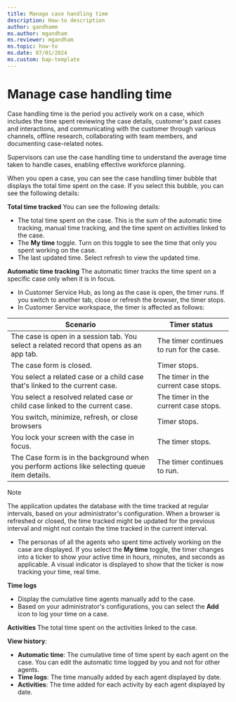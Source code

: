 ```yaml
---
title: Manage case handling time
description: How-to description
author: gandhamm 
ms.author: mgandham
ms.reviewer: mgandham
ms.topic: how-to 
ms.date: 07/01/2024 
ms.custom: bap-template 
---
```


# Manage case handling time

Case handling time is the period you actively work on a case, which includes the time spent reviewing the case details, customer's past cases and interactions, and communicating with the customer through various channels, offline research, collaborating with team members, and documenting case-related notes. 

Supervisors can use the case handling time to understand the average time taken to handle cases, enabling effective workforce planning.

When you open a case, you can see the case handling timer bubble that displays the total time spent on the case. If you select this bubble, you can see the following details:

**Total time tracked** 
You can see the following details:
-  The total time spent on the case. This is the sum of the automatic time tracking, manual time tracking, and the time spent on activities linked to the case. 
- The **My time** toggle. Turn on this toggle to see the time that only you spent working on the case.
- The last updated time. Select refresh to view the updated time.

**Automatic time tracking**
The automatic timer tracks the time spent on a specific case only when it is in focus. 
- In Customer Service Hub, as long as the case is open, the timer runs. If you switch to another tab, close or refresh the browser, the timer stops.
- In Customer Service workspace, the timer is affected as follows:<br>
    
| Scenario                                                                                           | Timer status                                     |
| -------------------------------------------------------------------------------------------------- | -------------------------------------------------- |
| The case is open in a session tab. You select a related record that opens as an app tab.           | The timer continues to run for the case.           |
| The case form is closed.                                                                           | Timer stops.                                       |
| You select a related case or a child case that's linked to the current case.                       | The timer in the current case stops.               |
| You select a resolved related case or child case linked to the current case.                       | The timer in the current case stops.               |
| You switch, minimize, refresh, or close browsers                                                   | Timer stops.                                       |
| You lock your screen with the case in focus.                                                       | The timer stops.                                   |
| The Case form is in the background when you perform actions like selecting queue item details.     | The timer continues to run.                        |
   
> [!NOTE]
> The application updates the database with the time tracked at regular intervals, based on your administrator's configuration. When a browser is refreshed or closed, the time tracked might be updated for the previous interval and might not contain the time tracked in the current interval.
     
- The personas of all the agents who spent time actively working on the case are displayed. If you select the **My time** toggle, the timer changes into a ticker to show your active time in hours, minutes, and seconds as applicable. A visual indicator is displayed to show that the ticker is now tracking your time, real time. 

**Time logs**
- Display the cumulative time agents manually add to the case. 
- Based on your administrator's configurations, you can select the **Add** icon to log your time on a case.

**Activities**
The total time spent on the activities linked to the case.

**View history**:<br>
- **Automatic time**: The cumulative time of time spent by each agent on the case. You can edit the automatic time logged by you and not for other agents.<br>
- **Time logs**: The time manually added by each agent displayed by date.<br>
- **Activities**: The time added for each activity by each agent displayed by date.<br>


